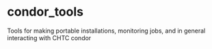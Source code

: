 # condor_tools
Tools for making portable installations, monitoring jobs, and in general interacting with CHTC condor
